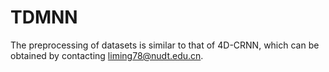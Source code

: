 # TDMNN
The preprocessing of datasets is similar to that of 4D-CRNN, which can be obtained by contacting liming78@nudt.edu.cn.
